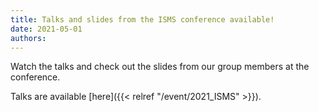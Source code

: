 ```yaml
---
title: Talks and slides from the ISMS conference available!
date: 2021-05-01
authors: 
---
```


Watch the talks and check out the slides from our group members at the conference.

<!--more-->

Talks are available [here]({{< relref "/event/2021_ISMS" >}}).

